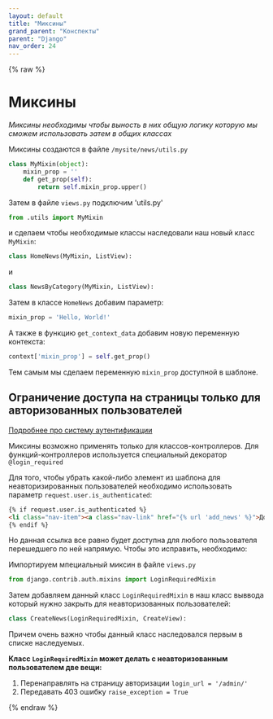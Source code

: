 ```yaml
---
layout: default
title: "Миксины"
grand_parent: "Конспекты"
parent: "Django"
nav_order: 24
---
```

{% raw %}
# Миксины

*Миксины необходимы чтобы выность в них общую логику которую мы сможем использовать затем в общих классах*

Миксины создаются в файле `/mysite/news/utils.py`

```py
class MyMixin(object):
    mixin_prop = ''
    def get_prop(self):
        return self.mixin_prop.upper()
```

Затем в файле `views.py` подключим 'utils.py'
```py
from .utils import MyMixin
```

и сделаем чтобы необходимые классы наследовали наш новый класс `MyMixin`:
```py
class HomeNews(MyMixin, ListView):
```

и
```py
class NewsByCategory(MyMixin, ListView):
```

Затем в классе `HomeNews` добавим параметр:
```py
mixin_prop = 'Hello, World!'
```

А также в функцию `get_context_data` добавим новую переменную контекста:
```py
context['mixin_prop'] = self.get_prop()
```

Тем самым мы сделаем переменную `mixin_prop` доступной в шаблоне.

## Ограничение доступа на страницы только для авторизованных пользователей

[Подробнее про систему аутентификации](https://docs.djangoproject.com/en/3.0/topics/auth/default/)

Миксины возможно применять только для классов-контроллеров. Для функций-контроллеров используется специальный декоратор `@login_required`

Для того, чтобы убрать какой-либо элемент из шаблона для неавторизированных пользователей необходимо использовать параметр `request.user.is_authenticated`:

```HTML
{% if request.user.is_authenticated %}
<li class="nav-item"><a class="nav-link" href="{% url 'add_news' %}">Добавить новость</a></li>
{% endif %}
```

Но данная ссылка все равно будет доступна для любого пользователя перешедшего по ней напрямую.
Чтобы это исправить, необходимо:

Импортируем мпециальный миксин в файле `views.py`

```py
from django.contrib.auth.mixins import LoginRequiredMixin
```

Затем добавляем данный класс `LoginRequiredMixin` в наш класс выввода который нужно закрыть для неавторизованных пользователей:

```py
class CreateNews(LoginRequiredMixin, CreateView):
```
Причем очень важно чтобы данный класс наследовался первым в списке наследуемых.

**Класс `LoginRequiredMixin` может делать с неавторизованным пользователем две вещи:**
1. Перенаправлять на страницу авторизации `login_url = '/admin/'`
2. Передавать 403 ошибку `raise_exception = True`

{% endraw %}